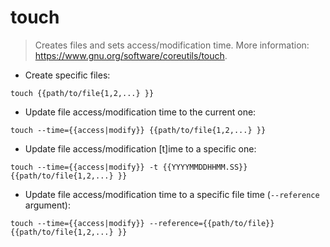 # touch

> Creates files and sets access/modification time.
> More information: <https://www.gnu.org/software/coreutils/touch>.

- Create specific files:

`touch {{path/to/file{1,2,...} }}`

- Update file access/modification time to the current one:

`touch --time={{access|modify}} {{path/to/file{1,2,...} }}`

- Update file access/modification [t]ime to a specific one:

`touch --time={{access|modify}} -t {{YYYYMMDDHHMM.SS}} {{path/to/file{1,2,...} }}`

- Update file access/modification time to a specific file time (`--reference` argument):

`touch --time={{access|modify}} --reference={{path/to/file}} {{path/to/file{1,2,...} }}`
